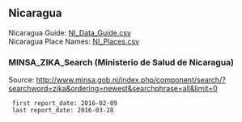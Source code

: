 ## Nicaragua  
  
Nicaragua Guide: [NI_Data_Guide.csv](NI_Data_Guide.csv)  
Nicaragua Place Names: [NI_Places.csv](NI_Places.csv)  
  
### MINSA_ZIKA_Search (Ministerio de Salud de Nicaragua)  
  
Source: <http://www.minsa.gob.ni/index.php/component/search/?searchword=zika&ordering=newest&searchphrase=all&limit=0>  

     first report_date: 2016-02-09  
     last report_date: 2016-03-28
